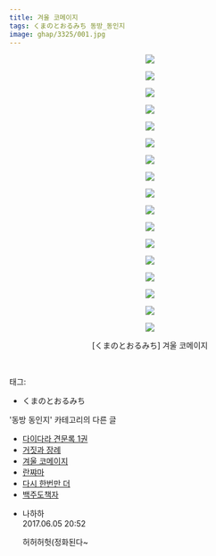 ```yaml
---
title: 겨울 코메이지
tags: くまのとおるみち 동방_동인지
image: ghap/3325/001.jpg
---
```

<div class="article">
<p style="text-align: center; clear: none; float: none;"><img src="{{ site.nasurl }}/ghap/3325/001.jpg"/></p>
<p style="text-align: center; clear: none; float: none;"><img src="{{ site.nasurl }}/ghap/3325/002.jpg"/></p>
<p style="text-align: center; clear: none; float: none;"><img src="{{ site.nasurl }}/ghap/3325/003.jpg"/></p>
<p style="text-align: center; clear: none; float: none;"><img src="{{ site.nasurl }}/ghap/3325/004.jpg"/></p>
<p style="text-align: center; clear: none; float: none;"><img src="{{ site.nasurl }}/ghap/3325/005.jpg"/></p>
<p style="text-align: center; clear: none; float: none;"><img src="{{ site.nasurl }}/ghap/3325/006.jpg"/></p>
<p style="text-align: center; clear: none; float: none;"><img src="{{ site.nasurl }}/ghap/3325/007.jpg"/></p>
<p style="text-align: center; clear: none; float: none;"><img src="{{ site.nasurl }}/ghap/3325/008.jpg"/></p>
<p style="text-align: center; clear: none; float: none;"><img src="{{ site.nasurl }}/ghap/3325/009.jpg"/></p>
<p style="text-align: center; clear: none; float: none;"><img src="{{ site.nasurl }}/ghap/3325/010.jpg"/></p>
<p style="text-align: center; clear: none; float: none;"><img src="{{ site.nasurl }}/ghap/3325/011.jpg"/></p>
<p style="text-align: center; clear: none; float: none;"><img src="{{ site.nasurl }}/ghap/3325/012.jpg"/></p>
<p style="text-align: center; clear: none; float: none;"><img src="{{ site.nasurl }}/ghap/3325/013.jpg"/></p>
<p style="text-align: center; clear: none; float: none;"><img src="{{ site.nasurl }}/ghap/3325/014.jpg"/></p>
<p style="text-align: center; clear: none; float: none;"><img src="{{ site.nasurl }}/ghap/3325/015.jpg"/></p>
<p style="text-align: center; clear: none; float: none;"><img src="{{ site.nasurl }}/ghap/3325/016.jpg"/></p>
<p style="text-align: center; clear: none; float: none;"><img src="{{ site.nasurl }}/ghap/3325/017.jpg"/></p>
<p style="text-align: center; clear: none; float: none;">[くまのとおるみち] 겨울 코메이지</p>
<p><br/></p>
</div><div class="tagTrail">
<p>태그: </p>
<ul>
<li>くまのとおるみち</li>
</ul>
</div><div class="another">
<p>'동방 동인지' 카테고리의 다른 글</p>
<ul>
<li><a href="/2017-06-01-ghap_3327">다이다라 견문록 1권</a></li>
<li><a href="/2017-06-01-ghap_3326">거짓과 장례</a></li>
<li><a href="/2017-06-01-ghap_3325">겨울 코메이지</a></li>
<li><a href="/2017-06-01-ghap_3324">란쨔마</a></li>
<li><a href="/2017-06-01-ghap_3323">다시 한번만 더</a></li>
<li><a href="/2017-06-01-ghap_3322">백주도책자</a></li>
</ul>
</div><div class="cb_module cb_fluid">
<div class="cb_wrt cb_profile">
<div class="comment">
<ul>
<li class="cb_thumb_off" id="comment15006684">
<div class="cb_comment_area">
<div class="cb_info_area">
<div class="cb_section">
<span class="cb_nick_name">나하하</span>
</div>
<div class="cb_section">
<span class="cb_date">2017.06.05 20:52 </span>
</div>
</div>
<div class="cb_dsc_comment">
<p class="cb_dsc">
											허허허헛(정화된다~
										</p>
</div>
</div></li>
</ul>
</div>
</div><!-- commentList close -->
</div>